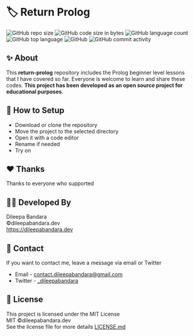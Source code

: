 # 🏷️ Return Prolog

<!-- ![prolog Logo](https://img.icons8.com/color/98/000000/prolog.png) -->


![GitHub repo size](https://img.shields.io/github/repo-size/dileepabandara/return-prolog?color=red&label=repository%20size)
![GitHub code size in bytes](https://img.shields.io/github/languages/code-size/dileepabandara/return-prolog?color=red)
![GitHub language count](https://img.shields.io/github/languages/count/dileepabandara/return-prolog)
![GitHub top language](https://img.shields.io/github/languages/top/dileepabandara/return-prolog)
![GitHub](https://img.shields.io/github/license/dileepabandara/return-prolog?color=yellow)
![GitHub commit activity](https://img.shields.io/github/commit-activity/m/dileepabandara/return-prolog?color=brightgreen&label=commits)

## ✨ About

This **return-prolog** repository includes the Prolog beginner level lessons that I have covered so far. Everyone is welcome to learn and share these codes. **This project has been developed as an open source project for educational purposes.**

## 🍃 How to Setup

- Download or clone the repository
- Move the project to the selected directory
- Open it with a code editor
- Rename if needed
- Try on

## ❤️ Thanks

Thanks to everyone who supported

## 👨‍💻 Developed By

Dileepa Bandara  
©dileepabandara.dev  
<https://dileepabandara.dev>

## 💬 Contact

If you want to contact me, leave a message via email or Twitter

- Email - <contact.dileepabandara@gmail.com>
- Twitter - [_dileepabandara](https://twitter.com/_dileepabandara)

## 📜 License

This project is licensed under the MIT License  
MIT ©dileepabandara.dev  
See the license file for more details [LICENSE.md](https://github.com/dileepabandara/return-prolog/blob/main/LICENSE)
